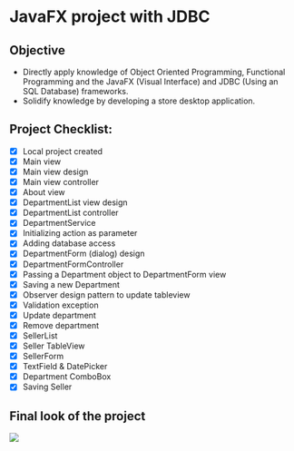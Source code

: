 # JavaFX project with JDBC

## Objective

- Directly apply knowledge of Object Oriented Programming, Functional Programming and the JavaFX (Visual Interface) and JDBC (Using an SQL Database) frameworks.
- Solidify knowledge by developing a store desktop application.


## Project Checklist:

- [x] Local project created
- [x] Main view
- [x] Main view design
- [x] Main view controller
- [x] About view
- [x] DepartmentList view design
- [x] DepartmentList controller
- [x] DepartmentService
- [x] Initializing action as parameter
- [x] Adding database access
- [x] DepartmentForm (dialog) design
- [x] DepartmentFormController
- [x] Passing a Department object to DepartmentForm view
- [x] Saving a new Department
- [x] Observer design pattern to update tableview
- [x] Validation exception
- [x] Update department
- [x] Remove department
- [x] SellerList
- [x] Seller TableView
- [x] SellerForm
- [x] TextField & DatePicker
- [x] Department ComboBox
- [x] Saving Seller

## Final look of the project
![](https://i.imgur.com/64p1FTb.png)
